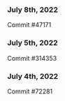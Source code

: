 ### July 8th, 2022

Commit #47171

### July 5th, 2022

Commit #314353


### July 4th, 2022

Commit #72281
